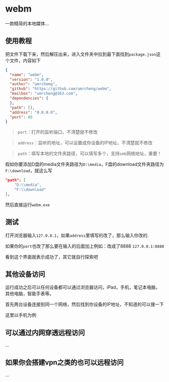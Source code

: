 # webm



一款精简的本地媒体...



## 使用教程

把文件下载下来，然后解压出来，进入文件夹中拉到最下面找到`package.json`这个文件，内容如下

```json
{
  "name": "webm",
  "version": "1.0.0",
  "author": "umrchemg",
  "github": "https://github.com/umrcheng/webm",
  "mailbox": "umrcheng@163.com",
  "dependencies": {
  },
  "path": [],
  "address": "0.0.0.0",
  "port": 80
}
```



> `port`：打开的监听端口，不清楚就不修改

> `address`：监听的地址，可以设置成你设备的IP地址，不清楚就不修改

> `path`：填写本地的文件夹路径，可以填写多个，支持`smb`网络地址，重要！



假如你要添加D盘的media文件夹路径为`D:\media`，F盘的download文件夹路径为`F:\download`，就这么写

```json
"path": [
    "D:\\media",
    "F:\\download"
],
```



然后直接运行`webm.exe`



## 测试

打开浏览器输入`127.0.0.1`，如果`address`里填写的改了，那么输入你改的.

如果你的`port`也改了那么要在输入的后面加上例如：改成了8888 `127.0.0.1:8888`



看到这个界面就表示成功了，其它就自行探索吧





## 其他设备访问

运行成功之后可以任何设备都可以通过浏览器访问，iPad，手机，笔记本电脑，其他电脑，智能手表等。



首先两台设备连接到同一个网络，然后找到你设备的IP地址，不知道的可以搜一下

这里以手机为例





## 可以通过内网穿透远程访问

...







## 如果你会搭建vpn之类的也可以远程访问



...
